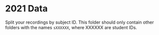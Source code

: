 # 2021 Data

Split your recordings by subject ID. This folder should only contain other folders with
the names `sXXXXXX`, where XXXXXX are student IDs. 
